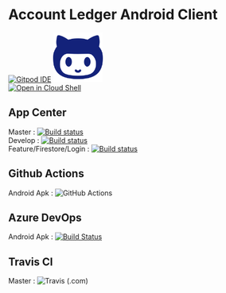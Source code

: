 # Account Ledger Android Client
[//]: # "[![Open In github1s](https://raw.githubusercontent.com/conwnet/github1s/master/resources/images/logo.svg)](https://github1s.com/Baneeishaque/Account-Ledger-Android-Client)"

<a href="https://gitpod.io/#https://github.com/Baneeishaque/Account-Ledger-Android-Client"><img src="https://icons-for-free.com/iconfiles/png/512/gitpod-1324440164066425542.png" alt="Gitpod IDE" width="100" height="100"></a>
<a href="https://github1s.com/Baneeishaque/Account-Ledger-Android-Client"><img src="https://raw.githubusercontent.com/conwnet/github1s/master/resources/images/logo.svg" alt="Github1s Editor" width="100" height="100"></a>  
[![Open in Cloud Shell](https://gstatic.com/cloudssh/images/open-btn.svg)](https://ssh.cloud.google.com/cloudshell/editor?cloudshell_git_repo=https://github.com/Baneeishaque/Account-Ledger-Android-Client) 

## App Center
Master : [![Build status](https://build.appcenter.ms/v0.1/apps/c1ece978-9386-48c8-89af-6f206fae606d/branches/master/badge)](https://appcenter.ms)  
Develop : [![Build status](https://build.appcenter.ms/v0.1/apps/c1ece978-9386-48c8-89af-6f206fae606d/branches/develop/badge)](https://appcenter.ms)  
Feature/Firestore/Login : [![Build status](https://build.appcenter.ms/v0.1/apps/c1ece978-9386-48c8-89af-6f206fae606d/branches/feature%2Ffirestore%2Flogin/badge)](https://appcenter.ms)
## Github Actions
Android Apk : ![GitHub Actions](https://github.com/Baneeishaque/Account-Ledger-Android-Client/actions/workflows/android.yml/badge.svg)
## Azure DevOps
Android Apk : [![Build Status](https://dev.azure.com/banee-ishaque-k-github-works/Account-Ledger-Android-Client/_apis/build/status/Baneeishaque.Account-Ledger-Android-Client%20Apk?branchName=master)](https://dev.azure.com/banee-ishaque-k-github-works/Account-Ledger-Android-Client/_build/latest?definitionId=32&branchName=master)  

[//]: # "Gitpod Docker Image : [![Build Status](https://dev.azure.com/banee-ishaque-k-github-works/Account-Ledger-Android-Client/_apis/build/status/Baneeishaque.Account-Ledger-Android-Client%20Gitpod%20Docker%20Image?branchName=master)](https://dev.azure.com/banee-ishaque-k-github-works/Account-Ledger-Android-Client/_build/latest?definitionId=48&branchName=master)"

## Travis CI
Master : ![Travis (.com)](https://img.shields.io/travis/com/Baneeishaque/Account-Ledger-Android-Client?logo=travis)

[//]: # "## Codeship
Master : [![Codeship Status for Baneeishaque/Account_Ledger](https://app.codeship.com/projects/914c3a10-aff0-0137-2203-6ecab3236d72/status?branch=master)](https://app.codeship.com/projects/362766)"
